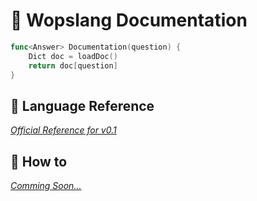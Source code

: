 # 📔 Wopslang Documentation

```go
func<Answer> Documentation(question) {
    Dict doc = loadDoc()
    return doc[question]
}
```

## 📜 Language Reference

*[Official Reference for v0.1](grammar.md)*

## 📓 How to

*[Comming Soon...]()*